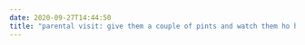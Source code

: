 ```yaml
---
date: 2020-09-27T14:44:50
title: "parental visit: give them a couple of pints and watch them ho hum about how much that house would cost to buy (more than your life)"
---
```

